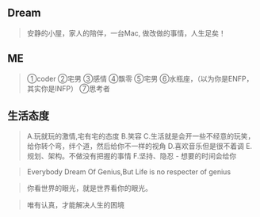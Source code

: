 ## Dream
> 安静的小屋，家人的陪伴，一台Mac, 做改做的事情，人生足矣！

## ME

> ①coder
> ②宅男
> ③感情
> ④飘零
> ⑤宅男
> ⑥水瓶座，（以为你是ENFP，其实你是INFP）
> ⑦思考者


## 生活态度

> A.玩就玩的激情,宅有宅的态度
> B.笑容
> C.生活就是会开一些不经意的玩笑，给你转个弯，绊个道，然后给你不一样的视角
> D.喜欢音乐但是很不着调
> E.规划、架构。不做没有把握的事情
> F.坚持、隐忍 - 想要的时间会给你



> Everybody Dream Of Genius,But Life is no respecter of genius

> 你看世界的眼光，就是世界看你的眼光。

> 唯有认真，才能解决人生的困境



